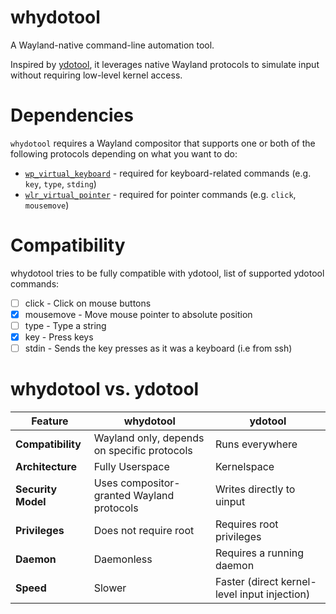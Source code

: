 # whydotool

A Wayland-native command-line automation tool.

Inspired by [ydotool](https://github.com/ReimuNotMoe/ydotool), it leverages native Wayland protocols to simulate input without requiring low-level kernel access.

# Dependencies

`whydotool` requires a Wayland compositor that supports one or both of the following protocols depending on what you want to do:

- [`wp_virtual_keyboard`](https://wayland.app/protocols/virtual-keyboard-unstable-v1#compositor-support) - required for keyboard-related commands (e.g. `key`, `type`, `stding`)
- [`wlr_virtual_pointer`](https://wayland.app/protocols/wlr-virtual-pointer-unstable-v1#compositor-support) - required for pointer commands (e.g. `click`, `mousemove`)

# Compatibility

whydotool tries to be fully compatible with ydotool, list of supported ydotool commands:

- [ ] click - Click on mouse buttons
- [x] mousemove - Move mouse pointer to absolute position
- [ ] type - Type a string
- [x] key - Press keys
- [ ] stdin - Sends the key presses as it was a keyboard (i.e from ssh)

# whydotool vs. ydotool

| Feature | whydotool | ydotool |
|---------|-----------|---------|
| **Compatibility** | Wayland only, depends on specific protocols | Runs everywhere |
| **Architecture** | Fully Userspace | Kernelspace |
| **Security Model** | Uses compositor-granted Wayland protocols | Writes directly to uinput |
| **Privileges** | Does not require root | Requires root privileges |
| **Daemon** | Daemonless | Requires a running daemon |
| **Speed** | Slower | Faster (direct kernel-level input injection) |
